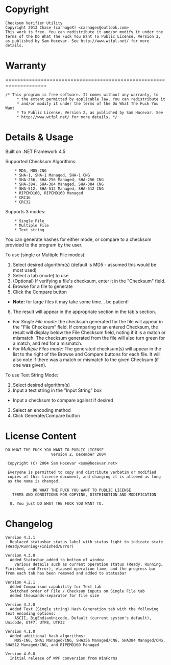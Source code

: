 
# Copyright

```
Checksum Verifier Utility
Copyright 2013 Chase (carnageX) <carnagex@outlook.com>
This work is free. You can redistribute it and/or modify it under the
terms of the Do What The Fuck You Want To Public License, Version 2,
as published by Sam Hocevar. See http://www.wtfpl.net/ for more details.
```

# Warranty
====================================================================
```
/* This program is free software. It comes without any warranty, to
     * the extent permitted by applicable law. You can redistribute it
     * and/or modify it under the terms of the Do What The Fuck You Want
     * To Public License, Version 2, as published by Sam Hocevar. See
     * http://www.wtfpl.net/ for more details. */
```

# Details & Usage

Built on .NET Framework 4.5

Supported Checksum Algorithms:
```
	* MD5, MD5-CNG
	* SHA-1, SHA-1 Managed, SHA-1 CNG
	* SHA-256, SHA-256 Managed, SHA-256 CNG
	* SHA-384, SHA-384 Managed, SHA-384 CNG
	* SHA-512, SHA-512 Managed, SHA-512 CNG
	* RIPEMD160, RIPEMD160 Managed
	* CRC16
	* CRC32
```
Supports 3 modes: 
```
	* Single File
	* Multiple File
	* Text string
```

You can generate hashes for either mode, or compare to a checksum provided to the program by the user. 

To use (single or Multiple File modes):
1. Select desired algorithm(s) (default is MD5 - assumed this would be most used)
2. Select a tab (mode) to use
3. (Optional) If verifying a file's checksum, enter it in the "Checksum" field. 
4. Browse for a file to generate
5. Click the Compare button 
  - **Note:** for large files it may take some time... be patient!
6. The result will appear in the appropriate section in the tab's section.
  - _For Single File mode:_ the checksum generated for the file will appear in the "File Checksum" field.  If comparing to an entered Checksum, the result will display below the File Checksum field, noting if it is a match or mismatch.  The checksum generated from the file will also turn green for a match, and red for a mismatch. 
  - _For Multiple Files mode:_ The generated checksum(s) will appear in the list to the right of the Browse and Compare buttons for each file.  It will also note if there was a match or mismatch to the given Checksum (if one was given). 

To use Text String Mode: 
1. Select desired algorithm(s)
2. Input a text string in the "Input String" box
  - Input a checksum to compare against if desired
3. Select an encoding method
4. Click Generate/Compare button

# License Content

```
DO WHAT THE FUCK YOU WANT TO PUBLIC LICENSE 
                    Version 2, December 2004 

 Copyright (C) 2004 Sam Hocevar <sam@hocevar.net> 

 Everyone is permitted to copy and distribute verbatim or modified 
 copies of this license document, and changing it is allowed as long 
 as the name is changed. 

            DO WHAT THE FUCK YOU WANT TO PUBLIC LICENSE 
   TERMS AND CONDITIONS FOR COPYING, DISTRIBUTION AND MODIFICATION 

  0. You just DO WHAT THE FUCK YOU WANT TO.
```

# Changelog

```
Version 4.3.1
  Replaced statusbar status label with status light to indicate state (Ready/Running/Finished/Error)

Version 4.3.0
  Added Statusbar added to bottom of window
    Various details such as current operation status (Ready, Running, Finished, and Error), elapsed operation time, and the progress bar from each tab has been removed and added to statusbar
  
Version 4.2.1
  Added Comparison capability for Text tab
  Switched order of File / Checksum inputs on Single File tab
  Added thousands-separator for file size
  
Version 4.2.0
  Added Text (Single string) Hash Generation tab with the following text encoding options: 
    ASCII, BigEndianUnicode, Default (current system's default), Unicode, UTF7, UTF8, UTF32

Version 4.1.0
  Added additional hash algorithms: 
    MD5-CNG, SHA1 Managed/CNG, SHA256 Managed/CNG, SHA384 Managed/CNG, SHA512 Managed/CNG, and RIPEMD160 Managed
    
Version 4.0.0
  Initial release of WPF conversion from WinForms
```
